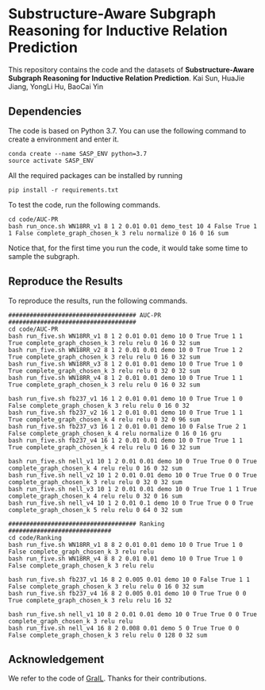 # Substructure-Aware Subgraph Reasoning for Inductive Relation Prediction

This repository contains the code and the datasets of **Substructure-Aware Subgraph Reasoning for Inductive Relation Prediction**. Kai Sun, HuaJie Jiang, YongLi Hu, BaoCai Yin

## Dependencies
The code is based on Python 3.7. You can use the following command to create a environment and enter it.
```shell script
conda create --name SASP_ENV python=3.7
source activate SASP_ENV
```
All the required packages can be installed by running 
```shell script
pip install -r requirements.txt
```
To test the code, run the following commands.

```shell script
cd code/AUC-PR
bash run_once.sh WN18RR_v1 8 1 2 0.01 0.01 demo_test 10 4 False True 1 1 False complete_graph_chosen_k 3 relu normalize 0 16 0 16 sum
```

Notice that, for the first time you run the code, it would take some time to sample the subgraph. 

## Reproduce the Results

To reproduce the results, run the following commands. 

```shell script
#################################### AUC-PR ####################################
cd code/AUC-PR
bash run_five.sh WN18RR_v1 8 1 2 0.01 0.01 demo 10 0 True True 1 1 True complete_graph_chosen_k 3 relu relu 0 16 0 32 sum
bash run_five.sh WN18RR_v2 8 1 2 0.01 0.01 demo 10 0 True True 1 2 True complete_graph_chosen_k 3 relu relu 0 16 0 32 sum
bash run_five.sh WN18RR_v3 8 1 2 0.01 0.01 demo 10 0 True True 1 0 True complete_graph_chosen_k 3 relu relu 0 32 0 32 sum
bash run_five.sh WN18RR_v4 8 1 2 0.01 0.01 demo 10 0 True True 1 1 True complete_graph_chosen_k 3 relu relu 0 16 0 32 sum

bash run_five.sh fb237_v1 16 1 2 0.01 0.01 demo 10 0 True True 1 0 False complete_graph_chosen_k 3 relu relu 0 16 0 32
bash run_five.sh fb237_v2 16 1 2 0.01 0.01 demo 10 0 True True 1 1 True complete_graph_chosen_k 4 relu relu 0 32 0 96 sum
bash run_five.sh fb237_v3 16 1 2 0.01 0.01 demo 10 0 False True 2 1 False complete_graph_chosen_k 4 relu normalize 0 16 0 16 gru
bash run_five.sh fb237_v4 16 1 2 0.01 0.01 demo 10 0 True True 1 1 True complete_graph_chosen_k 4 relu relu 0 16 0 32 sum

bash run_five.sh nell_v1 10 1 2 0.01 0.01 demo 10 0 True True 0 0 True complete_graph_chosen_k 4 relu relu 0 16 0 32 sum
bash run_five.sh nell_v2 10 1 2 0.01 0.01 demo 10 0 True True 0 0 True complete_graph_chosen_k 3 relu relu 0 32 0 32 sum
bash run_five.sh nell_v3 10 1 2 0.01 0.01 demo 10 0 True True 1 1 True complete_graph_chosen_k 4 relu relu 0 32 0 16 sum
bash run_five.sh nell_v4 10 1 2 0.01 0.1 demo 10 0 True True 0 0 True complete_graph_chosen_k 5 relu relu 0 64 0 32 sum

#################################### Ranking #############################
cd code/Ranking
bash run_five.sh WN18RR_v1 8 8 2 0.01 0.01 demo 10 0 True True 1 0 False complete_graph_chosen_k 3 relu relu
bash run_five.sh WN18RR_v4 8 8 2 0.01 0.01 demo 10 0 True True 1 0 False complete_graph_chosen_k 3 relu relu

bash run_five.sh fb237_v1 16 8 2 0.005 0.01 demo 10 0 False True 1 1 False complete_graph_chosen_k 3 relu relu 0 16 0 32 sum
bash run_five.sh fb237_v4 16 8 2 0.005 0.01 demo 10 0 True True 0 0 True complete_graph_chosen_k 3 relu relu 16 32

bash run_five.sh nell_v1 10 8 2 0.01 0.01 demo 10 0 True True 0 0 True complete_graph_chosen_k 3 relu relu
bash run_five.sh nell_v4 16 8 2 0.008 0.01 demo 5 0 True True 0 0 False complete_graph_chosen_k 3 relu relu 0 128 0 32 sum
```

## Acknowledgement

We refer to the code of [GraIL](https://github.com/kkteru/grail). Thanks for their contributions.
